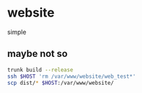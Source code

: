 # website
simple

## maybe not so
```bash
trunk build --release
ssh $HOST 'rm /var/www/website/web_test*'
scp dist/* $HOST:/var/www/website/
```
